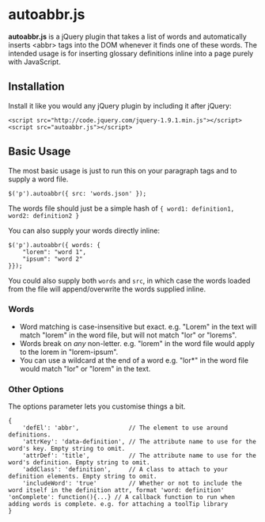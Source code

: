 # autoabbr.js

**autoabbr.js** is a jQuery plugin
that takes a list of words
and automatically inserts &lt;abbr&gt; tags into the DOM
whenever it finds one of these words.
The intended usage is for inserting glossary definitions inline into a page purely with JavaScript.

## Installation

Install it like you would any jQuery plugin by including it after jQuery:

    <script src="http://code.jquery.com/jquery-1.9.1.min.js"></script>
    <script src="autoabbr.js"></script>

## Basic Usage

The most basic usage is just to run this on your paragraph tags and to supply a word file.

    $('p').autoabbr({ src: 'words.json' });
    
The words file should just be a simple hash of `{ word1: definition1, word2: definition2 }`
    
You can also supply your words directly inline:

    $('p').autoabbr({ words: {
        "lorem": "word 1",
        "ipsum": "word 2"
    }});
    
You could also supply both `words` and `src`, in which case the words loaded from the file will append/overwrite
the words supplied inline.

### Words

* Word matching is case-insensitive but exact.
e.g. "Lorem" in the text will match "lorem" in the word file, but will not match "lor" or "lorems".
* Words break on *any* non-letter.
e.g. "lorem" in the word file would apply to the lorem in "lorem-ipsum".
* You can use a wildcard at the end of a word
e.g. "lor*" in the word file would match "lor" or "lorem" in the text.

### Other Options

The options parameter lets you customise things a bit.

    {
        'defEl': 'abbr',              // The element to use around definitions.
        'attrKey': 'data-definition', // The attribute name to use for the word's key. Empty string to omit.
        'attrDef': 'title',           // The attribute name to use for the word's definition. Empty string to omit.
        'addClass': 'definition',     // A class to attach to your definition elements. Empty string to omit.
        'includeWord': 'true'         // Whether or not to include the word itself in the definition attr, format 'word: definition'
	'onComplete': function(){...} // A callback function to run when adding words is complete. e.g. for attaching a toolTip library
    }
